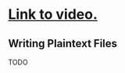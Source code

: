 # [Link to video.](TODO)

## Writing Plaintext Files

TODO


<!-- To read a file we need to include `<fstream>`, which stands for *file stream*. Then we can create an `ifstream` (*input file stream*) object using a plaintext file.

Here is an example for reading the words from a plaintext file called `file.txt` and printing them to the console.

```cpp
#include <iostream>
#include <fstream>
#include <string>
using namespace std;

int main() {
  ifstream file;
  file.open("file.txt"); 
  string s;
  while (file >> s) { // reads tokens from the file until the end of the file
    cout << s << endl;
  } // the file gets closed when the ifstream object goes out of scope 
}
```

If we want to read the file one line at a time instead of one token at a time, we just need to change `file >> s` to `getline(file, s)`.

We can also open the file on the same line as we declare the file object.

```cpp
#include <iostream>
#include <fstream>
#include <string>
using namespace std;

int main() {
  ifstream file("file.txt"); // declaring the ifstream opens the file
  string s;
  while (getline(file, s)) { // reads lines from the file until the end of the file
    cout << s << endl;
  }
}
```

When using any programming language, it is good housekeeping to close any files that we opened soon after we're done using them. This helps prevents the files from getting overwritten or damaged.

However, in C++, we do not have to explicitly write `file.close();` since files are automatically closed after they are done being used. 
 -->
